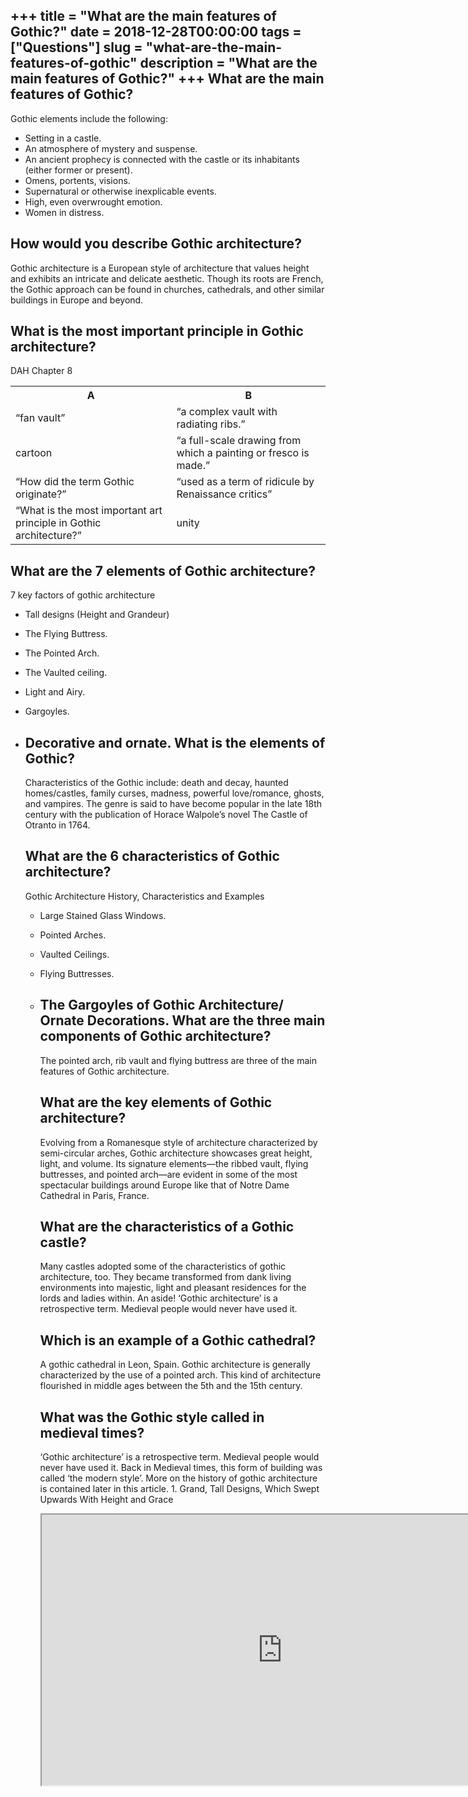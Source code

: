 +++
title = "What are the main features of Gothic?"
date = 2018-12-28T00:00:00
tags = ["Questions"]
slug = "what-are-the-main-features-of-gothic"
description = "What are the main features of Gothic?"
+++
What are the main features of Gothic?
-------------------------------------

Gothic elements include the following:

- Setting in a castle.
- An atmosphere of mystery and suspense.
- An ancient prophecy is connected with the castle or its inhabitants (either former or present).
- Omens, portents, visions.
- Supernatural or otherwise inexplicable events.
- High, even overwrought emotion.
- Women in distress.

How would you describe Gothic architecture?
-------------------------------------------

Gothic architecture is a European style of architecture that values height and exhibits an intricate and delicate aesthetic. Though its roots are French, the Gothic approach can be found in churches, cathedrals, and other similar buildings in Europe and beyond.

What is the most important principle in Gothic architecture?
------------------------------------------------------------

DAH Chapter 8

<table><tr><th>A</th><th>B</th></tr><tr><td>“fan vault”</td><td>“a complex vault with radiating ribs.”</td></tr><tr><td>cartoon</td><td>“a full-scale drawing from which a painting or fresco is made.”</td></tr><tr><td>“How did the term Gothic originate?”</td><td>“used as a term of ridicule by Renaissance critics”</td></tr><tr><td>“What is the most important art principle in Gothic architecture?”</td><td>unity</td></tr></table>

What are the 7 elements of Gothic architecture?
-----------------------------------------------

7 key factors of gothic architecture

- Tall designs (Height and Grandeur)
- The Flying Buttress.
- The Pointed Arch.
- The Vaulted ceiling.
- Light and Airy.
- Gargoyles.
- Decorative and ornate. What is the elements of Gothic?
    -------------------------------
    
    Characteristics of the Gothic include: death and decay, haunted homes/castles, family curses, madness, powerful love/romance, ghosts, and vampires. The genre is said to have become popular in the late 18th century with the publication of Horace Walpole’s novel The Castle of Otranto in 1764.
    
    What are the 6 characteristics of Gothic architecture?
    ------------------------------------------------------
    
    Gothic Architecture History, Characteristics and Examples
    
    
    - Large Stained Glass Windows.
    - Pointed Arches.
    - Vaulted Ceilings.
    - Flying Buttresses.
    - The Gargoyles of Gothic Architecture/ Ornate Decorations. What are the three main components of Gothic architecture?
        ----------------------------------------------------------
        
        The pointed arch, rib vault and flying buttress are three of the main features of Gothic architecture.
        
        What are the key elements of Gothic architecture?
        -------------------------------------------------
        
        Evolving from a Romanesque style of architecture characterized by semi-circular arches, Gothic architecture showcases great height, light, and volume. Its signature elements—the ribbed vault, flying buttresses, and pointed arch—are evident in some of the most spectacular buildings around Europe like that of Notre Dame Cathedral in Paris, France.
        
        What are the characteristics of a Gothic castle?
        ------------------------------------------------
        
        Many castles adopted some of the characteristics of gothic architecture, too. They became transformed from dank living environments into majestic, light and pleasant residences for the lords and ladies within. An aside! ‘Gothic architecture’ is a retrospective term. Medieval people would never have used it.
        
        Which is an example of a Gothic cathedral?
        ------------------------------------------
        
        A gothic cathedral in Leon, Spain. Gothic architecture is generally characterized by the use of a pointed arch. This kind of architecture flourished in middle ages between the 5th and the 15th century.
        
        What was the Gothic style called in medieval times?
        ---------------------------------------------------
        
        ‘Gothic architecture’ is a retrospective term. Medieval people would never have used it. Back in Medieval times, this form of building was called ‘the modern style’. More on the history of gothic architecture is contained later in this article. 1. Grand, Tall Designs, Which Swept Upwards With Height and Grace
        
        <iframe allow="accelerometer; autoplay; clipboard-write; encrypted-media; gyroscope; picture-in-picture" allowfullscreen="" class="__youtube_prefs__  epyt-is-override  no-lazyload" data-no-lazy="1" data-origheight="433" data-origwidth="770" data-skipgform_ajax_framebjll="" height="433" id="_ytid_78283" loading="lazy" src="https://www.youtube.com/embed/vrdkL7Y8Who?enablejsapi=1&autoplay=0&cc_load_policy=0&cc_lang_pref=&iv_load_policy=1&loop=0&modestbranding=0&rel=1&fs=1&playsinline=0&autohide=2&theme=dark&color=red&controls=1&" title="YouTube player" width="770"></iframe>